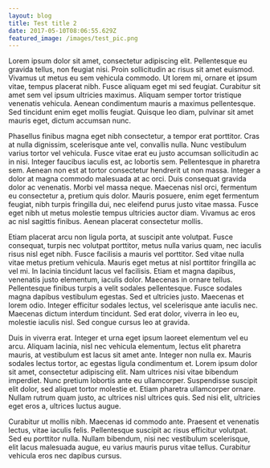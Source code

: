 ```yaml
---
layout: blog
title: Test title 2
date: 2017-05-10T08:06:55.629Z
featured_image: /images/test_pic.png
---
```

Lorem ipsum dolor sit amet, consectetur adipiscing elit. Pellentesque eu gravida tellus, non feugiat nisi. Proin sollicitudin ac risus sit amet euismod. Vivamus ut metus eu sem vehicula commodo. Ut lorem mi, ornare et ipsum vitae, tempus placerat nibh. Fusce aliquam eget mi sed feugiat. Curabitur sit amet sem vel ipsum ultricies maximus. Aliquam semper tortor tristique venenatis vehicula. Aenean condimentum mauris a maximus pellentesque. Sed tincidunt enim eget mollis feugiat. Quisque leo diam, pulvinar sit amet mauris eget, dictum accumsan nunc.

Phasellus finibus magna eget nibh consectetur, a tempor erat porttitor. Cras at nulla dignissim, scelerisque ante vel, convallis nulla. Nunc vestibulum varius tortor vel vehicula. Fusce vitae erat eu justo accumsan sollicitudin ac in nisi. Integer faucibus iaculis est, ac lobortis sem. Pellentesque in pharetra sem. Aenean non est at tortor consectetur hendrerit ut non massa. Integer a dolor at magna commodo malesuada at ac orci. Duis consequat gravida dolor ac venenatis. Morbi vel massa neque. Maecenas nisl orci, fermentum eu consectetur a, pretium quis dolor. Mauris posuere, enim eget fermentum feugiat, nibh turpis fringilla dui, nec eleifend purus justo vitae massa. Fusce eget nibh ut metus molestie tempus ultricies auctor diam. Vivamus ac eros ac nisl sagittis finibus. Aenean placerat consectetur mollis.

Etiam placerat arcu non ligula porta, at suscipit ante volutpat. Fusce consequat, turpis nec volutpat porttitor, metus nulla varius quam, nec iaculis risus nisl eget nibh. Fusce facilisis a mauris vel porttitor. Sed vitae nulla vitae metus pretium vehicula. Mauris eget metus at nisl porttitor fringilla ac vel mi. In lacinia tincidunt lacus vel facilisis. Etiam et magna dapibus, venenatis justo elementum, iaculis dolor. Maecenas in ornare tellus. Pellentesque finibus turpis a velit sodales pellentesque. Fusce sodales magna dapibus vestibulum egestas. Sed et ultricies justo. Maecenas et lorem odio. Integer efficitur sodales lectus, vel scelerisque ante iaculis nec. Maecenas dictum interdum tincidunt. Sed erat dolor, viverra in leo eu, molestie iaculis nisl. Sed congue cursus leo at gravida.

Duis in viverra erat. Integer et urna eget ipsum laoreet elementum vel eu arcu. Aliquam lacinia, nisl nec vehicula elementum, lectus elit pharetra mauris, at vestibulum est lacus sit amet ante. Integer non nulla ex. Mauris sodales lectus tortor, ac egestas ligula condimentum et. Lorem ipsum dolor sit amet, consectetur adipiscing elit. Nam ultrices nisi vitae bibendum imperdiet. Nunc pretium lobortis ante eu ullamcorper. Suspendisse suscipit elit dolor, sed aliquet tortor molestie et. Etiam pharetra ullamcorper ornare. Nullam rutrum quam justo, ac ultrices nisl ultrices quis. Sed nisi elit, ultricies eget eros a, ultrices luctus augue.

Curabitur ut mollis nibh. Maecenas id commodo ante. Praesent et venenatis lectus, vitae iaculis felis. Pellentesque suscipit ac risus efficitur volutpat. Sed eu porttitor nulla. Nullam bibendum, nisi nec vestibulum scelerisque, elit lacus malesuada augue, eu varius mauris purus vitae tellus. Curabitur vehicula eros nec dapibus cursus.
